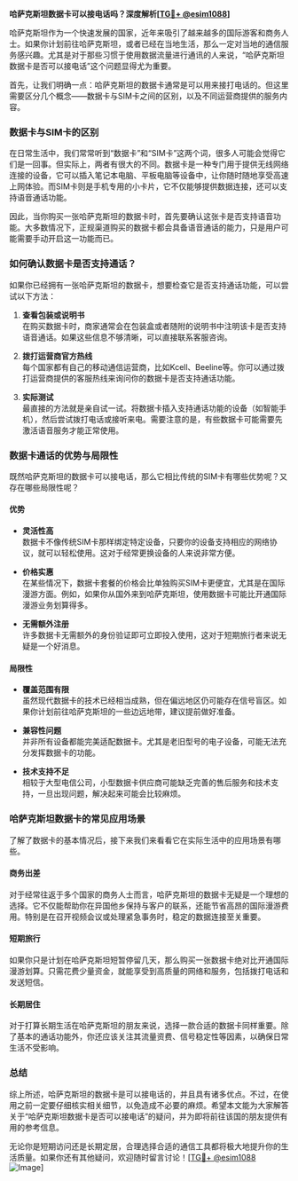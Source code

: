 **哈萨克斯坦数据卡可以接电话吗？深度解析[[TG💪+ @esim1088](https://t.me/s/esim1088)]**

哈萨克斯坦作为一个快速发展的国家，近年来吸引了越来越多的国际游客和商务人士。如果你计划前往哈萨克斯坦，或者已经在当地生活，那么一定对当地的通信服务感兴趣。尤其是对于那些习惯于使用数据流量进行通讯的人来说，“哈萨克斯坦数据卡是否可以接电话”这个问题显得尤为重要。

首先，让我们明确一点：哈萨克斯坦的数据卡通常是可以用来接打电话的。但这里需要区分几个概念——数据卡与SIM卡之间的区别，以及不同运营商提供的服务内容。

### 数据卡与SIM卡的区别

在日常生活中，我们常常听到“数据卡”和“SIM卡”这两个词，很多人可能会觉得它们是一回事。但实际上，两者有很大的不同。数据卡是一种专门用于提供无线网络连接的设备，它可以插入笔记本电脑、平板电脑等设备中，让你随时随地享受高速上网体验。而SIM卡则是手机专用的小卡片，它不仅能够提供数据连接，还可以支持语音通话功能。

因此，当你购买一张哈萨克斯坦的数据卡时，首先要确认这张卡是否支持语音功能。大多数情况下，正规渠道购买的数据卡都会具备语音通话的能力，只是用户可能需要手动开启这一功能而已。

### 如何确认数据卡是否支持通话？

如果你已经拥有一张哈萨克斯坦的数据卡，想要检查它是否支持通话功能，可以尝试以下方法：

1. **查看包装或说明书**  
   在购买数据卡时，商家通常会在包装盒或者随附的说明书中注明该卡是否支持语音通话。如果这些信息不够清晰，可以直接联系客服咨询。

2. **拨打运营商官方热线**  
   每个国家都有自己的移动通信运营商，比如Kcell、Beeline等。你可以通过拨打运营商提供的客服热线来询问你的数据卡是否支持通话功能。

3. **实际测试**  
   最直接的方法就是亲自试一试。将数据卡插入支持通话功能的设备（如智能手机），然后尝试拨打电话或接听来电。需要注意的是，有些数据卡可能需要先激活语音服务才能正常使用。

### 数据卡通话的优势与局限性

既然哈萨克斯坦的数据卡可以接电话，那么它相比传统的SIM卡有哪些优势呢？又存在哪些局限性呢？

#### 优势

- **灵活性高**  
  数据卡不像传统SIM卡那样绑定特定设备，只要你的设备支持相应的网络协议，就可以轻松使用。这对于经常更换设备的人来说非常方便。
  
- **价格实惠**  
  在某些情况下，数据卡套餐的价格会比单独购买SIM卡更便宜，尤其是在国际漫游方面。例如，如果你从国外来到哈萨克斯坦，使用数据卡可能比开通国际漫游业务划算得多。

- **无需额外注册**  
  许多数据卡无需额外的身份验证即可立即投入使用，这对于短期旅行者来说无疑是一个好消息。

#### 局限性

- **覆盖范围有限**  
  虽然现代数据卡的技术已经相当成熟，但在偏远地区仍可能存在信号盲区。如果你计划前往哈萨克斯坦的一些边远地带，建议提前做好准备。

- **兼容性问题**  
  并非所有设备都能完美适配数据卡。尤其是老旧型号的电子设备，可能无法充分发挥数据卡的功能。

- **技术支持不足**  
  相较于大型电信公司，小型数据卡供应商可能缺乏完善的售后服务和技术支持，一旦出现问题，解决起来可能会比较麻烦。

### 哈萨克斯坦数据卡的常见应用场景

了解了数据卡的基本情况后，接下来我们来看看它在实际生活中的应用场景有哪些。

#### 商务出差

对于经常往返于多个国家的商务人士而言，哈萨克斯坦的数据卡无疑是一个理想的选择。它不仅能帮助你在异国他乡保持与客户的联系，还能节省高昂的国际漫游费用。特别是在召开视频会议或处理紧急事务时，稳定的数据连接至关重要。

#### 短期旅行

如果你只是计划在哈萨克斯坦短暂停留几天，那么购买一张数据卡绝对比开通国际漫游划算。只需花费少量资金，就能享受到高质量的网络和服务，包括拨打电话和发送短信。

#### 长期居住

对于打算长期生活在哈萨克斯坦的朋友来说，选择一款合适的数据卡同样重要。除了基本的通话功能外，你还应该关注其流量资费、信号稳定性等因素，以确保日常生活不受影响。

### 总结

综上所述，哈萨克斯坦的数据卡是可以接电话的，并且具有诸多优点。不过，在使用之前一定要仔细核实相关细节，以免造成不必要的麻烦。希望本文能为大家解答关于“哈萨克斯坦数据卡是否可以接电话”的疑问，并为即将前往该国的朋友提供有用的参考信息。

无论你是短期访问还是长期定居，合理选择合适的通信工具都将极大地提升你的生活质量。如果你还有其他疑问，欢迎随时留言讨论！[[TG💪+ @esim1088](https://t.me/s/esim1088) ![Image](https://i.postimg.cc/4NQfJmqS/Snipaste-2025-05-13-00-14-12.png)]